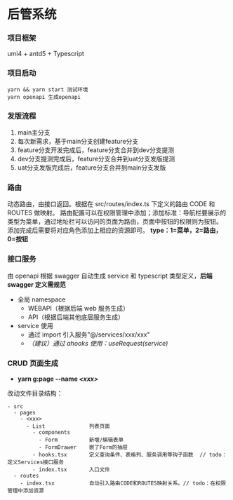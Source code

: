 # 后管系统

### 项目框架

umi4 + antd5 + Typescript

### 项目启动

```
yarn && yarn start 测试环境
yarn openapi 生成openapi
```
### 发版流程
1. main主分支
2. 每次新需求，基于main分支创建feature分支
3. feature分支开发完成后，feature分支合并到dev分支提测
4. dev分支提测完成后，feature分支合并到uat分支发版提测
5. uat分支发版完成后，feature分支合并到main分支发版

### 路由

动态路由，由接口返回。根据在 src/routes/index.ts 下定义的路由 CODE 和 ROUTES 做映射。
路由配置可以在权限管理中添加；添加标准：导航栏要展示的类型为菜单，通过地址栏可以访问的页面为路由，页面中按钮的权限则为按钮。
添加完成后需要将对应角色添加上相应的资源即可。
**type：1=菜单，2=路由，0=按钮**

### 接口服务

由 openapi 根据 swagger 自动生成 service 和 typescript 类型定义，**后端 swagger 定义需规范**

- 全局 namespace
  - WEBAPI（根据后端 web 服务生成）
  - API（根据后端其他底层服务生成）
- service 使用
  - 通过 import 引入服务"@/services/xxx/xxx"
  - _（建议）通过 ahooks 使用：useRequest(service)_

### CRUD 页面生成

- **yarn g:page --name _\<xxx>_**

改动文件目录结构：

```
- src
  - pages
    - <xxx>
      - List              列表页面
        - components
          - Form          新增/编辑表单
          - FormDrawer    嵌了Form的抽屉
        - hooks.tsx       定义查询条件、表格列、服务调用等钩子函数  // todo：定义Services接口服务
        - index.tsx       入口文件
  - routes
    - index.tsx           自动引入路由CODE和ROUTES映射关系。// todo：在权限管理中添加资源
```

